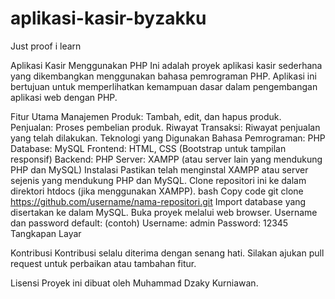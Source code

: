 # aplikasi-kasir-byzakku
Just proof i learn 

Aplikasi Kasir Menggunakan PHP
Ini adalah proyek aplikasi kasir sederhana yang dikembangkan menggunakan bahasa pemrograman PHP. Aplikasi ini bertujuan untuk memperlihatkan kemampuan dasar dalam pengembangan aplikasi web dengan PHP.

Fitur Utama
Manajemen Produk: Tambah, edit, dan hapus produk.
Penjualan: Proses pembelian produk.
Riwayat Transaksi: Riwayat penjualan yang telah dilakukan.
Teknologi yang Digunakan
Bahasa Pemrograman: PHP
Database: MySQL
Frontend: HTML, CSS (Bootstrap untuk tampilan responsif)
Backend: PHP
Server: XAMPP (atau server lain yang mendukung PHP dan MySQL)
Instalasi
Pastikan telah menginstal XAMPP atau server sejenis yang mendukung PHP dan MySQL.
Clone repositori ini ke dalam direktori htdocs (jika menggunakan XAMPP).
bash
Copy code
git clone https://github.com/username/nama-repositori.git
Import database yang disertakan ke dalam MySQL.
Buka proyek melalui web browser.
Username dan password default: (contoh)
Username: admin
Password: 12345
Tangkapan Layar

Kontribusi
Kontribusi selalu diterima dengan senang hati. Silakan ajukan pull request untuk perbaikan atau tambahan fitur.

Lisensi
Proyek ini  dibuat oleh Muhammad Dzaky Kurniawan.
